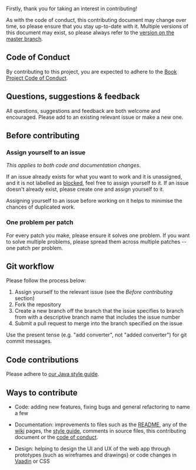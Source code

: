 Firstly, thank you for taking an interest in contributing!

As with the code of conduct, this contributing document may change over time, so please ensure that you stay up-to-date with it. Multiple versions of this document may exist, so please always refer to the [version on the master branch](https://github.com/knjk04/book-project/edit/master/CONTRIBUTING.md).

## Code of Conduct

By contributing to this project, you are expected to adhere to the [Book Project Code of Conduct](https://github.com/knjk04/book-project/blob/master/CODE_OF_CONDUCT.md). 

## Questions, suggestions & feedback

All questions, suggestions and feedback are both welcome and encouraged. Please add to an existing relevant issue or make a new one.

## Before contributing

### Assign yourself to an issue

*This applies to both code and documentation changes.*

If an issue already exists for what you want to work and it is unassigned, and it is not labelled as [blocked](https://github.com/knjk04/book-project/labels/blocked), feel free to assign yourself to it. If an issue doesn't already exist, please create one and assign yourself to it. 

Assigning yourself to an issue before working on it helps to minimise the chances of duplicated work.

### One problem per patch

For every patch you make, please ensure it solves one problem. If you want to solve multiple problems, please spread them across multiple patches -- one patch per problem.

## Git workflow

Please follow the process below:

1. Assign yourself to the relevant issue (see the *Before contributing* section)
2. Fork the repository
3. Create a new branch off the branch that the issue specifies to branch from with a descriptive branch name that includes the issue number
4. Submit a pull request to merge into the branch specified on the issue

Use the present tense (e.g. "add converter", not "added converter") for git commit messages.

## Code contributions

Please adhere to [our Java style guide](https://github.com/knjk04/book-project/blob/master/STYLEGUIDE.md).

## Ways to contribute

- Code: adding new features, fixing bugs and general refactoring to name a few

- Documentation: improvements to files such as the [README](https://github.com/knjk04/book-project/blob/master/README.md), any of the [wiki](https://github.com/knjk04/book-project/wiki) pages, the [style guide](https://github.com/knjk04/book-project/blob/master/STYLEGUIDE.md), comments in source files, this contributing document or the [code of conduct](https://github.com/knjk04/book-project/blob/master/CODE_OF_CONDUCT.md).

- Design: helping to design the UI and UX of the web app through prototypes (such as wireframes and drawings) or code changes in [Vaadin](https://vaadin.com/) or CSS
